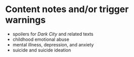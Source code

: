 # Content notes and/or trigger warnings

- spoilers for <i>Dark City</i> and related texts
- childhood emotional abuse
- mental illness, depression, and anxiety
- suicide and suicide ideation
